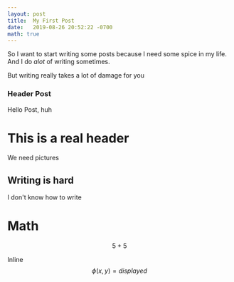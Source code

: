 ```yaml
---
layout: post
title:  My First Post
date:   2019-08-26 20:52:22 -0700
math: true
---
```


So I want to start writing some posts because I need some spice in my life. And I do _alot_ of writing sometimes.

But writing really takes a lot of damage for you


### Header Post

Hello Post, huh


# This is a real header

We need pictures

## Writing is hard

I don't know how to write


# Math

$$ 5 + 5 $$


Inline $$ \phi(x, y) = displayed $$